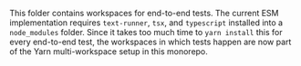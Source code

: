 This folder contains workspaces for end-to-end tests. The current ESM
implementation requires `text-runner`, `tsx`, and `typescript` installed into a
`node_modules` folder. Since it takes too much time to `yarn install` this for
every end-to-end test, the workspaces in which tests happen are now part of the
Yarn multi-workspace setup in this monorepo.
